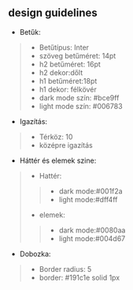 ## design guidelines

- Betűk:
>- Betűtípus: Inter
>- szöveg betűméret: 14pt
>- h2 betűméret: 16pt
>- h2 dekor:dőlt
>- h1 betűméret:18pt
>- h1 dekor: félkövér
>- dark mode szín: #bce9ff
>- light mode szín: #006783
- Igazítás:
>- Térköz: 10
>- középre igazítás
- Háttér és elemek szine:
>- Hattér:
>>- dark mode:#001f2a
>>- light mode:#dff4ff
>- elemek:
>>- dark mode:#0080aa
>>- light mode:#004d67
- Dobozka:
>- Border radius: 5
>- border:  #191c1e solid 1px


